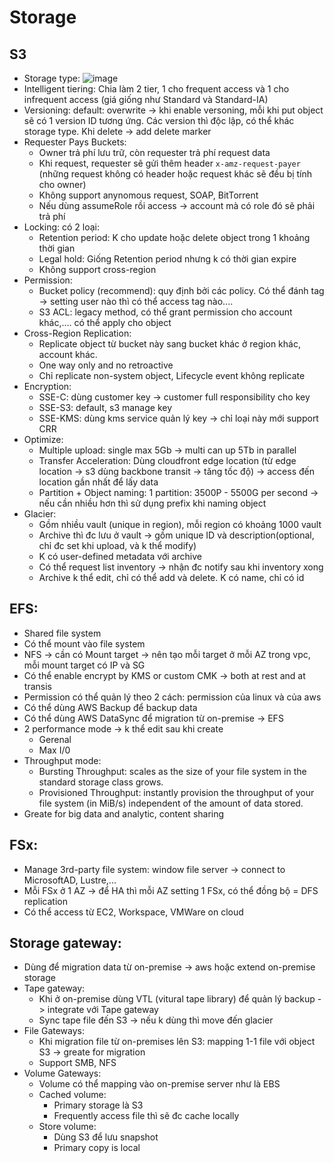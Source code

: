 # Storage

## S3
 - Storage type: ![image](https://user-images.githubusercontent.com/40649408/68846778-f0db5a80-0710-11ea-8d06-d0f08297f8ee.png)
 - Intelligent tiering: Chia làm 2 tier, 1 cho frequent access và 1 cho infrequent access (giá giống như Standard và Standard-IA)
 - Versioning: default: overwrite -> khi enable versoning, mỗi khi put object sẽ có 1 version ID tương ứng. Các version thì độc lập, có thể khác storage type. Khi delete -> add delete marker
 - Requester Pays Buckets: 
   - Owner trả phí lưu trữ, còn requester trả phí request data
   - Khi request, requester sẽ gửi thêm header `x-amz-request-payer` (những request không có header hoặc request khác sẽ đều bị tính cho owner)
   - Không support anynomous request, SOAP, BitTorrent
   - Nếu dùng assumeRole rồi access -> account mà có role đó sẽ phải trả phí
 - Locking: có 2 loại:
   - Retention period: K cho update hoặc delete object trong 1 khoảng thời gian 
   - Legal hold: Giống Retention period nhưng k có thời gian expire
   - Không support cross-region
 - Permission:
   - Bucket policy (recommend): quy định bởi các policy. Có thể đánh tag -> setting user nào thì có thể access tag nào....
   - S3 ACL: legacy method, có thể grant permission cho account khác,.... có thể apply cho object
 - Cross-Region Replication:
   - Replicate object từ bucket này sang bucket khác ở region khác, account khác.
   - One way only and no retroactive
   - Chỉ replicate non-system object, Lifecycle event không replicate
 - Encryption:
   - SSE-C: dùng customer key -> customer full responsibility cho key
   - SSE-S3: default, s3 manage key
   - SSE-KMS: dùng kms service quản lý key -> chỉ loại này mới support CRR
 - Optimize:
   - Multiple upload: single max 5Gb -> multi can up 5Tb in parallel
   - Transfer Acceleration: Dùng cloudfront edge location (từ edge location -> s3 dùng backbone transit -> tăng tốc độ) -> access đến location gần nhất để lấy data
   - Partition + Object naming: 1 partition: 3500P - 5500G per second -> nếu cần nhiều hơn thì sử dụng prefix khi naming object
 - Glacier:
   - Gồm nhiều vault (unique in region), mỗi region có khoảng 1000 vault
   - Archive thì đc lưu ở vault -> gồm unique ID và description(optional, chỉ đc set khi upload, và k thể modify)
   - K có user-defined metadata với archive
   - Có thể request list inventory -> nhận đc notify sau khi inventory xong
   - Archive k thể edit, chỉ có thể add và delete. K có name, chỉ có id

## EFS:
 - Shared file system
 - Có thể mount vào file system
 - NFS -> cần có Mount target -> nên tạo mỗi target ở mỗi AZ trong vpc, mỗi mount target có IP và SG
 - Có thể enable encrypt by KMS or custom CMK -> both at rest and at transis
 - Permission có thể quản lý theo 2 cách: permission của linux và của aws
 - Có thể dùng AWS Backup để backup data
 - Có thể dùng AWS DataSync để migration từ on-premise -> EFS
 - 2 performance mode  -> k thể edit sau khi create
   - Gerenal
   - Max I/0
 - Throughput mode:
   - Bursting Throughput: scales as the size of your file system in the standard storage class grows.
   - Provisioned Throughput: instantly provision the throughput of your file system (in MiB/s) independent of the amount of data stored.
 - Greate for big data and analytic, content sharing
 
## FSx:
 - Manage 3rd-party file system: window file server -> connect to MicrosoftAD, Lustre,...
 - Mỗi FSx ở 1 AZ -> để HA thì mỗi AZ setting 1 FSx, có thể đồng bộ = DFS replication
 - Có thể access từ EC2, Workspace, VMWare on cloud

## Storage gateway:
 - Dùng để migration data từ on-premise -> aws hoặc extend on-premise storage
 - Tape gateway:
   - Khi ở on-premise dùng VTL (vitural tape library) để quản lý backup -> integrate với Tape gateway
   - Sync tape file đến S3 -> nếu k dùng thì move đến glacier
 - File Gateways:
   - Khi migration file từ on-premises lên S3: mapping 1-1 file với object S3 -> greate for migration
   - Support SMB, NFS
 - Volume Gateways:
   - Volume có thể mapping vào on-premise server như là EBS
   - Cached volume:
     - Primary storage là S3
     - Frequently access file thì sẽ đc cache locally
   - Store volume:
     - Dùng S3 để lưu snapshot
     - Primary copy is local
